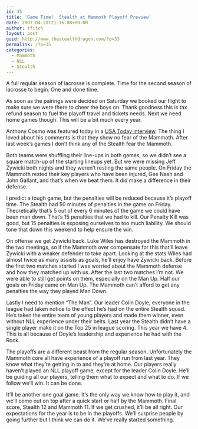 ```yaml
---
id: 35
title: 'Game Time!  Stealth at Mammoth Playoff Preview'
date: 2007-04-20T21:16:08+00:00
author: tfitch
layout: post
guid: http://www.thestealthdragon.com/?p=33
permalink: /?p=35
categories:
  - Mammoth
  - NLL
  - Stealth
---
```

A full regular season of lacrosse is complete. Time for the second season of lacrosse to begin. One and done time.

As soon as the pairings were decided on Saturday we booked our flight to make sure we were there to cheer the boys on. Thank goodness this is tax refund season to fuel the playoff travel and tickets needs. Next we need home games though. This will be a bit much every year.

Anthony Cosmo was featured today in a <a href="http://blogs.usatoday.com/sportsscope/2007/04/nll_playoffs_lo.html?csp=34" target="_new" rel="noopener noreferrer">USA Today interview</a>. The thing I loved about his comments is that they show no fear of the Mammoth. After last week&#8217;s games I don&#8217;t think any of the Stealth fear the Mammoth.

Both teams were shuffling their line-ups in both games, so we didn&#8217;t see a square match-up of the starting lineups yet. But we were missing Jeff Zywicki both nights and they weren&#8217;t resting the same people. On Friday the Mammoth rested their key players who have been injured, Gee Nash and John Gallant, and that&#8217;s when we beat them. It did make a difference in their defense.

I predict a tough game, but the penalties will be reduced because it&#8217;s playoff time. The Stealth had 50 minutes of penalties in the game on Friday. Theoretically that&#8217;s 5 out of every 6 minutes of the game we could have been man down. That&#8217;s 15 penalties that we had to kill. Our Penalty Kill was good, but 15 penalties is exposing ourselves to too much liability. We should tone that down this weekend to help ensure the win.

On offense we get Zywicki back. Luke Wiles has destroyed the Mammoth in the two meetings, so if the Mammoth over compensate for this that&#8217;ll leave Zywicki with a weaker defender to take apart. Looking at the stats Wiles had almost twice as many assists as goals, he&#8217;ll enjoy have Zywicki back. Before the first two matches started I was worried about the Mammoth defense and how they matched up with us. After the last two matches I&#8217;m not. We were able to still get points on them, especially on the Man Up. Half our goals on Friday came on Man Up. The Mammoth can&#8217;t afford to get any penalties the way they played Man Down.

Lastly I need to mention &#8220;The Man&#8221;. Our leader Colin Doyle, everyone in the league had taken notice to the effect he&#8217;s had on the entire Stealth squad. He&#8217;s taken the entire team of young players and made them winner, even without NLL experience under their belts. Last year the Stealth didn&#8217;t have a single player make it on the Top 25 in league scoring. This year we have 4. This is all because of Doyle&#8217;s leadership and experience he had with the Rock.

The playoffs are a different beast from the regular season. Unfortunately the Mammoth core all have experience of a playoff run from last year. They know what they&#8217;re getting in to and they&#8217;re at home. Our players really haven&#8217;t played an NLL playoff game, except for the leader Colin Doyle. He&#8217;ll be guiding all our players, telling them what to expect and what to do. If we follow we&#8217;ll win. It can be done.

It&#8217;ll be another one goal game. It&#8217;s the only way we know how to play it, and we&#8217;ll come out on top after a quick start or half by the Mammoth. Final score, Stealth 12 and Mammoth 11. If we get crushed, it&#8217;ll be all right. Our expectations for the year is to be in the playoffs. We&#8217;ll surprise people by going further but I think we can do it. We&#8217;ve really started something.